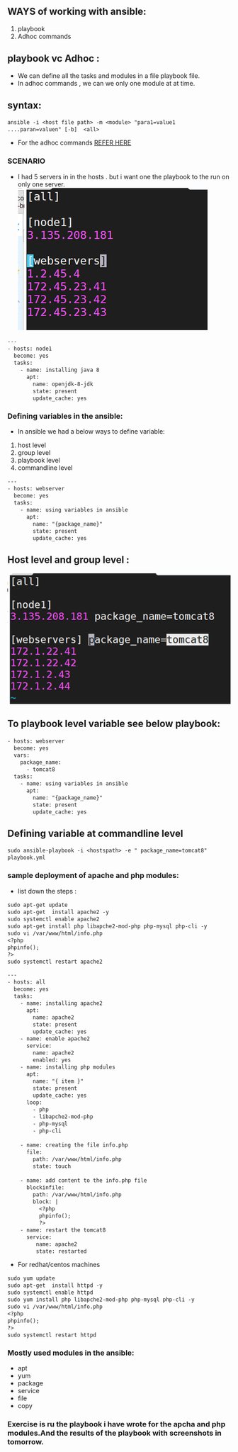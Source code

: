 ## WAYS of working with ansible:
1. playbook
2. Adhoc commands

## playbook vc Adhoc :
* We can define all the tasks and modules in a file playbook file.
* In adhoc commands , we can we only one module at at time.

## syntax:

```
ansible -i <host file path> -m <module> "para1=value1 ....paran=valuen" [-b]  <all>
```

* For the adhoc commands [REFER HERE](https://docs.ansible.com/ansible/latest/user_guide/intro_adhoc.html)


### SCENARIO
* I had 5 servers in in the hosts . but i want one the playbook to the run on only one server.
![preview](../images/ansible15.png)

```
---
- hosts: node1
  become: yes
  tasks:
    - name: installing java 8 
      apt:
        name: openjdk-8-jdk
        state: present
        update_cache: yes
```

### Defining variables in the ansible:
* In ansible we had a below ways to define variable:
1. host level
2. group level 
3. playbook level 
4. commandline level

```
---
- hosts: webserver
  become: yes
  tasks:
    - name: using variables in ansible
      apt:
        name: "{package_name}"
        state: present
        update_cache: yes

```

## Host level and group level :
![preview](../images/ansible16.png)

## To playbook level variable see below playbook:

```
- hosts: webserver
  become: yes
  vars:
    package_name:
      - tomcat8
  tasks:
    - name: using variables in ansible
      apt:
        name: "{package_name}"
        state: present
        update_cache: yes

```

## Defining variable at commandline level

```
sudo ansible-playbook -i <hostspath> -e " package_name=tomcat8" playbook.yml
```

### sample deployment of apache and php modules:
* list down the steps :
```
sudo apt-get update 
sudo apt-get  install apache2 -y 
sudo systemctl enable apache2
sudo apt-get install php libapche2-mod-php php-mysql php-cli -y 
sudo vi /var/www/html/info.php
<?php
phpinfo();
?>
sudo systemctl restart apache2
```


```
---
- hosts: all
  become: yes
  tasks:
    - name: installing apache2 
      apt:
        name: apache2
        state: present
        update_cache: yes
    - name: enable apache2
      service:
        name: apache2
        enabled: yes
    - name: installing php modules 
      apt: 
        name: "{ item }"
        state: present
        update_cache: yes
      loop: 
        - php
        - libapche2-mod-php
        - php-mysql
        - php-cli

    - name: creating the file info.php
      file:
        path: /var/www/html/info.php
        state: touch

    - name: add content to the info.php file
      blockinfile:
        path: /var/www/html/info.php
        block: |
          <?php
          phpinfo();
          ?>
    - name: restart the tomcat8 
      service:
         name: apache2
         state: restarted
```



* For redhat/centos machines

```
sudo yum update 
sudo apt-get  install httpd -y 
sudo systemctl enable httpd
sudo yum install php libapche2-mod-php php-mysql php-cli -y 
sudo vi /var/www/html/info.php
<?php
phpinfo();
?>
sudo systemctl restart httpd

```
### Mostly used modules in the ansible:

* apt 
* yum 
* package
* service
* file
* copy


### Exercise is ru the playbook i have wrote for the apcha and php modules.And the results of the playbook with screenshots in tomorrow.